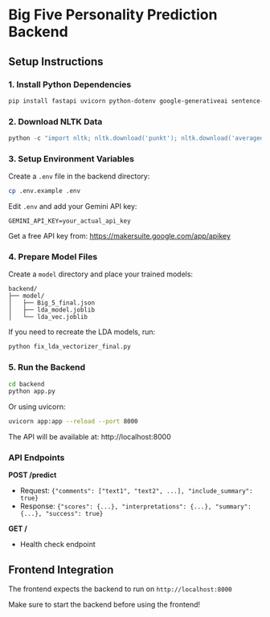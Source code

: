 # Big Five Personality Prediction Backend

## Setup Instructions

### 1. Install Python Dependencies
```bash
pip install fastapi uvicorn python-dotenv google-generativeai sentence-transformers vaderSentiment scikit-learn xgboost nltk joblib pandas numpy
```

### 2. Download NLTK Data
```python
python -c "import nltk; nltk.download('punkt'); nltk.download('averaged_perceptron_tagger'); nltk.download('stopwords')"
```

### 3. Setup Environment Variables
Create a `.env` file in the backend directory:
```bash
cp .env.example .env
```

Edit `.env` and add your Gemini API key:
```
GEMINI_API_KEY=your_actual_api_key
```

Get a free API key from: https://makersuite.google.com/app/apikey

### 4. Prepare Model Files
Create a `model` directory and place your trained models:
```
backend/
├── model/
│   ├── Big_5_final.json
│   ├── lda_model.joblib
│   └── lda_vec.joblib
```

If you need to recreate the LDA models, run:
```bash
python fix_lda_vectorizer_final.py
```

### 5. Run the Backend
```bash
cd backend
python app.py
```

Or using uvicorn:
```bash
uvicorn app:app --reload --port 8000
```

The API will be available at: http://localhost:8000

### API Endpoints

**POST /predict**
- Request: `{"comments": ["text1", "text2", ...], "include_summary": true}`
- Response: `{"scores": {...}, "interpretations": {...}, "summary": {...}, "success": true}`

**GET /**
- Health check endpoint

## Frontend Integration

The frontend expects the backend to run on `http://localhost:8000`

Make sure to start the backend before using the frontend!
